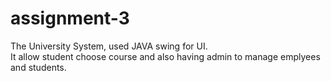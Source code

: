 # assignment-3

The University System, used JAVA swing for UI.  
It allow student choose course and also having admin to manage emplyees and students.
